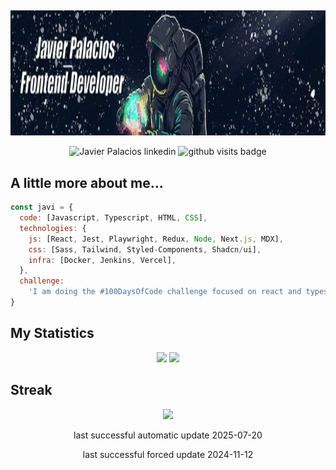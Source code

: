 ##

<p align="center">
<img height="200" width=1000 src="https://github.com/helkyar/helkyar/blob/main/images/steamuserimages-akamaihd-ezgif.com-crop.gif" alt="Javier Palacios, Frontend Developer"/>
</p>

<p align="center">
<img src="https://img.shields.io/badge/-javierpalacios-blue?style=flat-square&logo=Linkedin&logoColor=white&link=https://www.linkedin.com/in/javierpalaciosbotejara" alt="Javier Palacios linkedin"/>
<img src="https://komarev.com/ghpvc/?username=helkyar&color=75F94D" alt="github visits badge"/>
</p>

##

## A little more about me...

```javascript
const javi = {
  code: [Javascript, Typescript, HTML, CSS],
  technologies: {
    js: [React, Jest, Playwright, Redux, Node, Next.js, MDX],
    css: [Sass, Tailwind, Styled-Components, Shadcn/ui],
    infra: [Docker, Jenkins, Vercel],
  },
  challenge:
    'I am doing the #100DaysOfCode challenge focused on react and typescript (100/100)',
}
```

## My Statistics

<p align="center">
  <img height="175" width="auto" src ="https://github-readme-stats.vercel.app/api?username=helkyar&show_icons=true&count_private=true&theme=darcula&hide_border=true&bg_color=00000000&include_all_commits=true">
  <img height="175" width="auto" src ="https://github-readme-stats.vercel.app/api/top-langs/?username=helkyar&layout=compact&hide_border=true&theme=darcula&bg_color=00000000&langs_count=6&hide=CSS,HTML">
</p>
 
## Streak
<p align="center">
  <img src ="https://github-readme-streak-stats.herokuapp.com?user=helkyar&theme=darcula&hide_border=true&background=FFFFFF00">
</p>

<p align="center">last successful automatic update 2025-07-20</p>
<p align="center">last successful forced update 2024-11-12</p>
